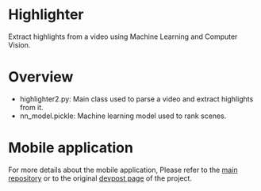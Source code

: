 # Highlighter
Extract highlights from a video using Machine Learning and Computer Vision.

# Overview
  - highlighter2.py: Main class used to parse a video and extract highlights from it.
  - nn_model.pickle: Machine learning model used to rank scenes.

# Mobile application
  For more details about the mobile application, Please refer to the [main repository](https://github.com/vontell/Highlights) or to the original [devpost page](https://devpost.com/software/highlights-fb37vc) of the project.

